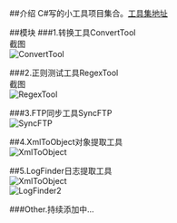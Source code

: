 
##介绍
C#写的小工具项目集合。[工具集地址](https://github.com/tinygg/Tools.TINY/Tools.NET)

##模块
###1.转换工具ConvertTool  
截图  
![ConvertTool](https://github.com/tinygg/Tools.TINY/Tools.NET/blob/master/Convert/convert.png?raw=true)  

###2.正则测试工具RegexTool  
截图  
![RegexTool](https://raw.githubusercontent.com/tinygg/Tools.TINY/Tools.NET/master/Regex/regex.png)  

###3.FTP同步工具SyncFTP  
![SyncFTP](https://raw.githubusercontent.com/tinygg/Tools.TINY/Tools.NET/master/SyncFTP/ftp_sync.png)  

##4.XmlToObject对象提取工具  
![XmlToObject](https://raw.githubusercontent.com/tinygg/Tools.TINY/Tools.NET/master/XmlToObject/XmlToObject.png)  

##5.LogFinder日志提取工具  
![XmlToObject](https://raw.githubusercontent.com/tinygg/Tools.TINY/Tools.NET/master/LogFinder/LogFinder.png)  
![LogFinder2](https://raw.githubusercontent.com/tinygg/Tools.TINY/Tools.NET/master/LogFinder/LogFinder2.png)  

###Other.持续添加中...

